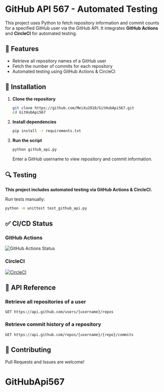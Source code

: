 # GitHub API 567 - Automated Testing

This project uses Python to fetch repository information and commit counts for a specified GitHub user via the GitHub API. It integrates **GitHub Actions** and **CircleCI** for automated testing.

## 📌 Features
- Retrieve all repository names of a GitHub user
- Fetch the number of commits for each repository
- Automated testing using GitHub Actions & CircleCI

## 🚀 Installation
1. **Clone the repository**
   ```bash
   git clone https://github.com/MeiXu2910/GitHubApi567.git
   cd GitHubApi567
   ```

2. **Install dependencies**
   ```bash
   pip install -r requirements.txt
   ```

3. **Run the script**
   ```bash
   python github_api.py
   ```
   Enter a GitHub username to view repository and commit information.

## 🔍 Testing
**This project includes automated testing via GitHub Actions & CircleCI.**

Run tests manually:
```bash
python -m unittest test_github_api.py
```

## ✅ CI/CD Status
### **GitHub Actions**
![GitHub Actions Status](https://github.com/MeiXu2910/GitHubApi567/actions/workflows/python-app.yml/badge.svg)

### **CircleCI**
[![CircleCI](https://circleci.com/gh/MeiXu2910/GitHubApi567.svg?style=svg)](https://circleci.com/gh/MeiXu2910/GitHubApi567)

## 📄 API Reference
### **Retrieve all repositories of a user**
```
GET https://api.github.com/users/{username}/repos
```
### **Retrieve commit history of a repository**
```
GET https://api.github.com/repos/{username}/{repo}/commits
```

## 📌 Contributing
Pull Requests and Issues are welcome!

# GitHubApi567
